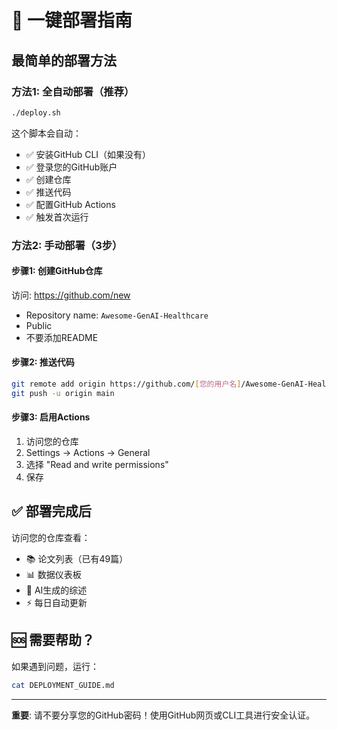 # 🚀 一键部署指南

## 最简单的部署方法

### 方法1: 全自动部署（推荐）
```bash
./deploy.sh
```
这个脚本会自动：
- ✅ 安装GitHub CLI（如果没有）
- ✅ 登录您的GitHub账户
- ✅ 创建仓库
- ✅ 推送代码
- ✅ 配置GitHub Actions
- ✅ 触发首次运行

### 方法2: 手动部署（3步）

#### 步骤1: 创建GitHub仓库
访问: https://github.com/new
- Repository name: `Awesome-GenAI-Healthcare`
- Public
- 不要添加README

#### 步骤2: 推送代码
```bash
git remote add origin https://github.com/[您的用户名]/Awesome-GenAI-Healthcare.git
git push -u origin main
```

#### 步骤3: 启用Actions
1. 访问您的仓库
2. Settings → Actions → General
3. 选择 "Read and write permissions"
4. 保存

## ✅ 部署完成后

访问您的仓库查看：
- 📚 论文列表（已有49篇）
- 📊 数据仪表板
- 📝 AI生成的综述
- ⚡ 每日自动更新

## 🆘 需要帮助？

如果遇到问题，运行：
```bash
cat DEPLOYMENT_GUIDE.md
```

---
**重要**: 请不要分享您的GitHub密码！使用GitHub网页或CLI工具进行安全认证。
